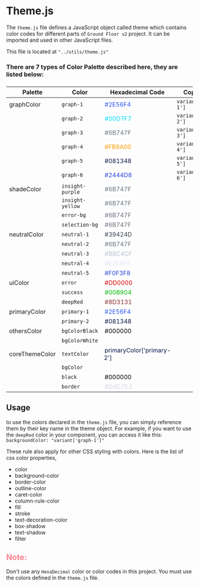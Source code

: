 # Theme.js

The `theme.js` file defines a JavaScript object called theme which contains color codes for different parts of `Ground Floor v2` project. It can be imported and used in other JavaScript files.

This file is located at `"../utils/theme.js"`

<h3>There are 7 types of Color Palette described here, they are listed below:<h3>

| Palette        | Color            | Hexadecimal Code                                                                                     | Copy Code            |
| -------------- | ---------------- | ---------------------------------------------------------------------------------------------------- | -------------------- |
| graphColor     | `graph-1`        | <span style="color: #2E56F4; background-color: white; padding: 2px">#2E56F4</span>                   | `variant['graph-1']` |
|                | `graph-2`        | <span style="color: #00D7F7; background-color: white; padding: 2px">#00D7F7</span>                   | `variant['graph-2']` |
|                | `graph-3`        | <span style="color: #6B747F; background-color: white; padding: 2px">#6B747F</span>                   | `variant['graph-3']` |
|                | `graph-4`        | <span style="color: #FB9A00; background-color: white; padding: 2px">#FB9A00</span>                   | `variant['graph-4']` |
|                | `graph-5`        | <span style="color: #081348; background-color: white; padding: 2px">#081348</span>                   | `variant['graph-5']` |
|                | `graph-6`        | <span style="color: #2444D8; background-color: white; padding: 2px">#2444D8</span>                   | `variant['graph-6']` |
| shadeColor     | `insight-purple` | <span style="color: #6B747F; background-color: white; padding: 2px">#6B747F</span>                   |
|                | `insight-yellow` | <span style="color: #6B747F; background-color: white; padding: 2px">#6B747F</span>                   |
|                | `error-bg`       | <span style="color: #6B747F; background-color: white; padding: 2px">#6B747F</span>                   |
|                | `selection-bg`   | <span style="color: #6B747F; background-color: white; padding: 2px">#6B747F</span>                   |
| neutralColor   | `neutral-1`      | <span style="color: #39424D; background-color: white; padding: 2px">#39424D</span>                   |
|                | `neutral-2`      | <span style="color: #6B747F; background-color: white; padding: 2px">#6B747F</span>                   |
|                | `neutral-3`      | <span style="color: #BBC4CF; padding: 2px">#BBC4CF</span>                                            |
|                | `neutral-4`      | <span style="color: #E2E6F5; padding: 2px">#E2E6F5</span>                                            |
|                | `neutral-5`      | <span style="color: #2444D8; background-color: white; padding: 2px">#F0F3F8</span>                   |
| uiColor        | `error`          | <span style="color: #DD0000; background-color: white; padding: 2px">#DD0000</span>                   |
|                | `success`        | <span style="color: #00B904; background-color: white; padding: 2px">#00B904</span>                   |
|                | `deepRed`        | <span style="color: #8D3131; background-color: white; padding: 2px">#8D3131</span>                   |
| primaryColor   | `primary-1`      | <span style="color: #2E56F4; background-color: white; padding: 2px">#2E56F4</span>                   |
|                | `primary-2`      | <span style="color: #081348; background-color: white; padding: 2px">#081348</span>                   |
| othersColor    | `bgColorBlack`   | <span style="color: #000000; background-color: white; padding: 2px">#000000</span>                   |
|                | `bgColorWhite`   | <span style="color: #FFFFFF; padding: 2px">#FFFFFF</span>                                            |
| coreThemeColor | `textColor`      | <span style="color: #081348; background-color: white; padding: 2px">primaryColor['primary-2']</span> |
|                | `bgColor`        | <span style="color: #FFFFFF; padding: 2px">#FFFFFF</span>                                            |
|                | `black`          | <span style="color: #000000; background-color: white; padding: 2px">#000000</span>                   |
|                | `border`         | <span style="color: #D4D7E3; padding: 2px">#D4D7E3</span>                                            |

## Usage

to use the colors declared in the `theme.js` file, you can simply reference them by their key name in the theme object. For example, if you want to use the `deepRed` color in your component, you can access it like this: <br>`backgroundColor: "variant['graph-1']"`

These rule also apply for other CSS styling with colors. Here is the list of css color properties,

<ul>
<li> color </li>
<li> background-color </li>
<li> border-color </li>
<li> outline-color </li>
<li> caret-color </li>
<li>column-rule-color </li>
<li> fill </li>
<li> stroke </li>
<li> text-decoration-color </li>
<li> box-shadow </li>
<li> text-shadow </li>
<li> filter </li>
</ul>

<h2 style="color: #ff8090">Note:</h2>

Don't use any `HexaDecimal` color or color codes in this project. You must use the colors defined in the `theme.js` file.

